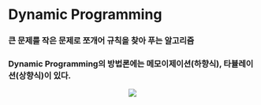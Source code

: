 # Dynamic Programming

### 큰 문제를 작은 문제로 쪼개어 규칙을 찾아 푸는 알고리즘<br/>
### Dynamic Programming의 방법론에는 메모이제이션(하향식), 타뷸레이션(상향식)이 있다.
<p align="center"><img src="https://github.com/user-attachments/assets/083722dc-938d-4e4a-a60f-299d33fb24d1"></p>
